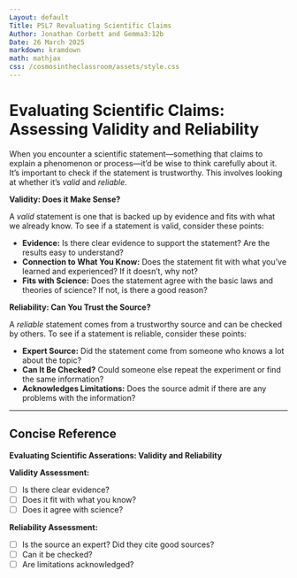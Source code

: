```yaml
---
Layout: default
Title: P5L7 Revaluating Scientific Claims
Author: Jonathan Corbett and Gemma3:12b
Date: 26 March 2025
markdown: kramdown
math: mathjax
css: /cosmosintheclassroom/assets/style.css
---
```


# Evaluating Scientific Claims: Assessing Validity and Reliability

When you encounter a scientific statement—something that claims to explain a phenomenon or process—it’d be wise to think carefully about it. It’s important to check if the statement is trustworthy. This involves looking at whether it’s *valid* and *reliable*.

**Validity: Does it Make Sense?**

A *valid* statement is one that is backed up by evidence and fits with what we already know. To see if a statement is valid, consider these points:

*   **Evidence:** Is there clear evidence to support the statement? Are the results easy to understand?
*   **Connection to What You Know:** Does the statement fit with what you’ve learned and experienced? If it doesn’t, why not?
*   **Fits with Science:** Does the statement agree with the basic laws and theories of science? If not, is there a good reason?

**Reliability: Can You Trust the Source?**

A *reliable* statement comes from a trustworthy source and can be checked by others. To see if a statement is reliable, consider these points:

*   **Expert Source:** Did the statement come from someone who knows a lot about the topic?
*   **Can It Be Checked?** Could someone else repeat the experiment or find the same information?
*   **Acknowledges Limitations:** Does the source admit if there are any problems with the information?

---

## Concise Reference

**Evaluating Scientific Asserations: Validity and Reliability**

**Validity Assessment:**

*   [ ] Is there clear evidence?
*   [ ] Does it fit with what you know?
*   [ ] Does it agree with science?

**Reliability Assessment:**

*   [ ] Is the source an expert? Did they cite good sources?
*   [ ] Can it be checked?
*   [ ] Are limitations acknowledged?
